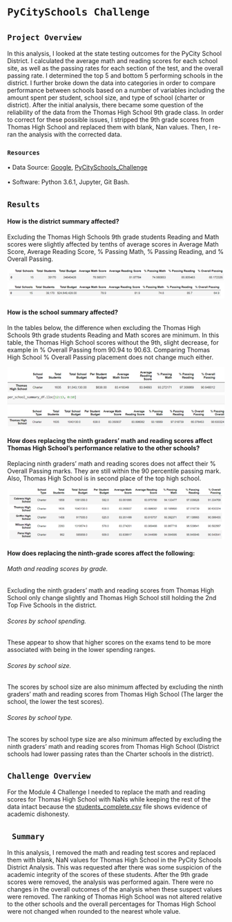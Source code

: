 # `PyCitySchools Challenge`


## `Project Overview `  <br/>
In this analysis, I looked at the state testing outcomes for the PyCity School District. I calculated the average math and reading scores for each school site, as well as the passing rates for each section of the test, and the overall passing rate. I determined the top 5 and bottom 5 performing schools in the district. I further broke down the data into categories in order to compare performance between schools based on a number of variables including the amount spent per student, school size, and type of school (charter or district). After the initial analysis, there became some question of the reliability of the data from the Thomas High School 9th grade class. In order to correct for these possible issues, I stripped the 9th grade scores from Thomas High School and replaced them with blank, Nan values. Then, I re-ran the analysis with the corrected data. <br/>
### `Resources`  <br/>
•	Data Source: [Google]( Google), [PyCitySchools_Challenge](https://github.com/Valeriia161/School_District_Analysis/blob/main/PyCitySchools_Challenge.ipynb)<br/><br/>
•	Software: Python 3.6.1, Jupyter, Git Bash.
## `Results` <br/>
#### How is the district summary affected? <br/>
Excluding the Thomas High Schools 9th grade students Reading and Math scores were slightly affected by tenths of average scores in Average Math Score, Average Reading Score, % Passing Math, % Passing Reading, and % Overall Passing. 


![](https://github.com/Valeriia161/School_District_Analysis/blob/main/pic1.png)
![](https://github.com/Valeriia161/School_District_Analysis/blob/main/pic2.png)


#### How is the school summary affected? <br/>
In the tables below, the difference when excluding the Thomas High Schools 9th grade students Reading and Math scores are minimum. In this table, the Thomas High School scores without the 9th, slight decrease, for example in % Overall Passing from 90.94 to 90.63. Comparing Thomas High School % Overall Passing placement does not change much either. 


![](https://github.com/Valeriia161/School_District_Analysis/blob/main/pic%203.png)
![](https://github.com/Valeriia161/School_District_Analysis/blob/main/pic4.png)


#### How does replacing the ninth graders’ math and reading scores affect Thomas High School’s performance relative to the other schools? <br/>
Replacing ninth graders’ math and reading scores does not affect their % Overall Passing marks. They are still within the 90 percentile passing mark. Also, Thomas High School is in second place of the top high school.


![](https://github.com/Valeriia161/School_District_Analysis/blob/main/pic5.png)


#### How does replacing the ninth-grade scores affect the following: <br/>
###### Math and reading scores by grade. <br/>
Excluding the ninth graders’ math and reading scores from Thomas High School only change slightly and Thomas High School still holding the 2nd Top Five Schools in the district. <br/>
###### Scores by school spending. <br/>
These appear to show that higher scores on the exams tend to be more associated with being in the lower spending ranges. <br/>
###### Scores by school size. <br/>
The scores by school size are also minimum affected by excluding the ninth graders’ math and reading scores from Thomas High School (The larger the school, the lower the test scores). <br/>
###### Scores by school type. <br/>
The scores by school type size are also minimum affected by excluding the ninth graders’ math and reading scores from Thomas High School (District schools had lower passing rates than the Charter schools in the district). <br/>

## `Challenge Overview` <br/>
For the Module 4 Challenge I needed to replace the math and reading scores for Thomas High School with NaNs while keeping the rest of the data intact because the [students_complete.csv]( https://raw.githubusercontent.com/Valeriia161/School_District_Analysis/main/students_complete.csv.csv) file shows evidence of academic dishonesty. <br/>
## ` Summary` <br/>
In this analysis, I removed the math and reading test scores and replaced them with blank, NaN values for Thomas High School in the PyCity Schools District Analysis. This was requested after there was some suspicion of the academic integrity of the scores of these students. After the 9th grade scores were removed, the analysis was performed again. There were no changes in the overall outcomes of the analysis when these suspect values were removed. The ranking of Thomas High School was not altered relative to the other schools and the overall percentages for Thomas High School were not changed when rounded to the nearest whole value.
